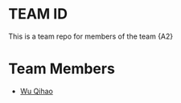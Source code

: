 # TEAM ID
This is a team repo for members of the team {A2}

# Team Members
* [Wu Qihao](members/qihao.md)
